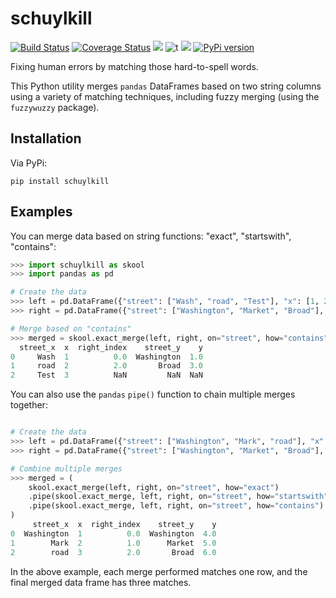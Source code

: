 # schuylkill

[![Build Status](https://travis-ci.org/PhiladelphiaController/schuylkill.svg?branch=master)](https://travis-ci.org/PhiladelphiaController/schuylkill)
[![Coverage Status](https://coveralls.io/repos/github/PhiladelphiaController/schuylkill/badge.svg?branch=master)](https://coveralls.io/github/PhiladelphiaController/schuylkill?branch=master)
[![](https://img.shields.io/badge/python-3.6+-blue.svg)](https://www.python.org/download/releases/3.6.0/)
![t](https://img.shields.io/badge/status-stable-green.svg)
[![](https://img.shields.io/github/license/PhiladelphiaController/schuylkill.svg)](https://github.com/PhiladelphiaController/schuylkill/blob/master/LICENSE)
[![PyPi version](https://img.shields.io/pypi/v/schuylkill.svg)](https://pypi.python.org/pypi/schuylkill/)

Fixing human errors by matching those hard-to-spell words.

This Python utility merges `pandas` DataFrames based on two string columns using a variety of
matching techniques, including fuzzy merging (using the `fuzzywuzzy` package).

## Installation

Via PyPi:

```
pip install schuylkill
```

## Examples

You can merge data based on string functions: "exact", "startswith", "contains":

```python
>>> import schuylkill as skool
>>> import pandas as pd

# Create the data
>>> left = pd.DataFrame({"street": ["Wash", "road", "Test"], "x": [1, 2, 3]})
>>> right = pd.DataFrame({"street": ["Washington", "Market", "Broad"], "y": [1, 2, 3]})

# Merge based on "contains"
>>> merged = skool.exact_merge(left, right, on="street", how="contains")
  street_x  x  right_index    street_y    y
0     Wash  1          0.0  Washington  1.0
1     road  2          2.0       Broad  3.0
2     Test  3          NaN         NaN  NaN
```

You can also use the `pandas` `pipe()` function to chain multiple merges together:

```python

# Create the data
>>> left = pd.DataFrame({"street": ["Washington", "Mark", "road"], "x": [1, 2, 3]})
>>> right = pd.DataFrame({"street": ["Washington", "Market", "Broad"], "y": [4, 5, 6]})

# Combine multiple merges
>>> merged = (
    skool.exact_merge(left, right, on="street", how="exact")
    .pipe(skool.exact_merge, left, right, on="street", how="startswith")
    .pipe(skool.exact_merge, left, right, on="street", how="contains")
)
     street_x  x  right_index    street_y    y
0  Washington  1          0.0  Washington  4.0
1        Mark  2          1.0      Market  5.0
2        road  3          2.0       Broad  6.0
```

In the above example, each merge performed matches one row, and the final merged data frame has
three matches.
